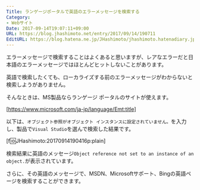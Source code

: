 ```yaml
---
Title: ランゲージポータルで英語のエラーメッセージを検索する
Category:
- Webサイト
Date: 2017-09-14T19:07:11+09:00
URL: https://blog.jhashimoto.net/entry/2017/09/14/190711
EditURL: https://blog.hatena.ne.jp/JHashimoto/jhashimoto.hatenadiary.jp/atom/entry/8599973812297987457
---
```


エラーメッセージで検索することはよくあると思いますが、レアなエラーだと日本語のエラーメッセージではほとんどヒットしないことがあります。

英語で検索したくても、ローカライズする前のエラーメッセージがわからないと検索しようがありません。

そんなときは、MS製品ならランゲージ ポータルのサイトが使えます。

<!-- more -->


[https://www.microsoft.com/ja-jp/language/Emt:title]


以下は、`オブジェクト参照がオブジェクト インスタンスに設定されていません。`を入力し、製品で`Visual Studio`を選んで検索した結果です。

[f:id:JHashimoto:20170914190416p:plain]

検索結果に英語のメッセージ`Object reference not set to an instance of an object.`が表示されています。 

さらに、その英語のメッセージで、MSDN、Microsoftサポート、Bingの英語ページを検索することができます。

